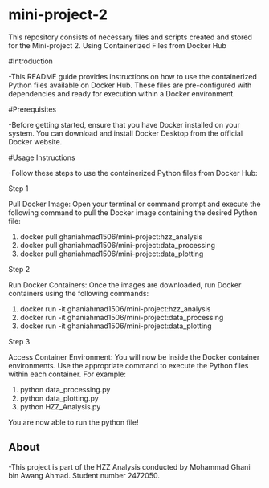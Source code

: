 # mini-project-2
This repository consists of necessary files and scripts created and stored for the Mini-project 2.
Using Containerized Files from Docker Hub

#Introduction

-This README guide provides instructions on how to use the containerized Python
files available on Docker Hub. These files are pre-configured with dependencies and
ready for execution within a Docker environment.

#Prerequisites

-Before getting started, ensure that you have Docker installed on your system. You
can download and install Docker Desktop from the official Docker website.

#Usage Instructions

-Follow these steps to use the containerized Python files from Docker Hub:

Step 1

Pull Docker Image: Open your terminal or command prompt and execute the following
command to pull the Docker image containing the desired Python file:

1. docker pull ghaniahmad1506/mini-project:hzz_analysis
2. docker pull ghaniahmad1506/mini-project:data_processing
3. docker pull ghaniahmad1506/mini-project:data_plotting

Step 2

Run Docker Containers: Once the images are downloaded, run Docker containers using
the following commands:

1. docker run -it ghaniahmad1506/mini-project:hzz_analysis
2. docker run -it ghaniahmad1506/mini-project:data_processing
3. docker run -it ghaniahmad1506/mini-project:data_plotting

Step 3

Access Container Environment: You will now be inside the Docker container
environments. Use the appropriate command to execute the Python files within each
container. For example:

1. python data_processing.py
2. python data_plotting.py
3. python HZZ_Analysis.py

You are now able to run the python file!

## About
-This project is part of the HZZ Analysis conducted by Mohammad Ghani bin
Awang Ahmad. Student number 2472050.
